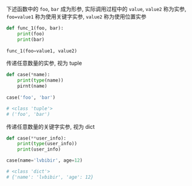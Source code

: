 下述函数中的 `foo`, `bar` 成为形参, 实际调用过程中的 `value`, `value2` 称为实参, `foo=value1` 称为使用关键字实参, `value2` 称为使用位置实参

```python
def func_1(foo, bar):
    print(foo)
    print(bar)
    
func_1(foo=value1, value2)
```

传递任意数量的实参, 视为 tuple

```python
def case(*name):
    print(type(name))
    pirnt(name)
    
case('foo', 'bar')

# <class 'tuple'>
# ('foo', 'bar')
```

传递任意数量的关键字实参, 视为 dict

```python
def case(**user_info):
    print(type(user_info))
    print(user_info)

case(name='lvbibir', age=12)

# <class 'dict'>
# {'name': 'lvbibir', 'age': 12}
```

